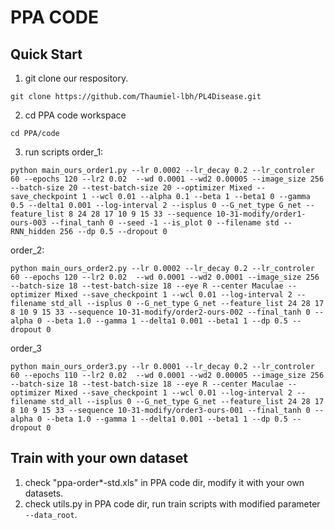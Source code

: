 # PPA CODE
## Quick Start
1. git clone our respository.
```
git clone https://github.com/Thaumiel-lbh/PL4Disease.git
```
2. cd PPA code workspace
```
cd PPA/code
```
3. run scripts
order_1:
```
python main_ours_order1.py --lr 0.0002 --lr_decay 0.2 --lr_controler 60 --epochs 120 --lr2 0.02  --wd 0.0001 --wd2 0.00005 --image_size 256 --batch-size 20 --test-batch-size 20 --optimizer Mixed --save_checkpoint 1 --wcl 0.01 --alpha 0.1 --beta 1 --beta1 0 --gamma 0.5 --delta1 0.001 --log-interval 2 --isplus 0 --G_net_type G_net --feature_list 8 24 28 17 10 9 15 33 --sequence 10-31-modify/order1-ours-003 --final_tanh 0 --seed -1 --is_plot 0 --filename std --RNN_hidden 256 --dp 0.5 --dropout 0
``` 
order_2:
```
python main_ours_order2.py --lr 0.0002 --lr_decay 0.2 --lr_controler 60 --epochs 120 --lr2 0.02  --wd 0.0001 --wd2 0.0001 --image_size 256 --batch-size 18 --test-batch-size 18 --eye R --center Maculae --optimizer Mixed --save_checkpoint 1 --wcl 0.01 --log-interval 2 --filename std_all --isplus 0 --G_net_type G_net --feature_list 24 28 17 8 10 9 15 33 --sequence 10-31-modify/order2-ours-002 --final_tanh 0 --alpha 0 --beta 1.0 --gamma 1 --delta1 0.001 --beta1 1 --dp 0.5 --dropout 0
```
order_3
```
python main_ours_order3.py --lr 0.0001 --lr_decay 0.2 --lr_controler 60 --epochs 110 --lr2 0.02  --wd 0.0001 --wd2 0.00005 --image_size 256 --batch-size 18 --test-batch-size 18 --eye R --center Maculae --optimizer Mixed --save_checkpoint 1 --wcl 0.01 --log-interval 2 --filename std_all --isplus 0 --G_net_type G_net --feature_list 24 28 17 8 10 9 15 33 --sequence 10-31-modify/order3-ours-001 --final_tanh 0 --alpha 0 --beta 1.0 --gamma 1 --delta1 0.001 --beta1 1 --dp 0.5 --dropout 0
```
## Train with your own dataset
1. check "ppa-order*-std.xls" in PPA code dir, modify it with your own datasets.
2. check utils.py in PPA code dir, run train scripts with modified parameter ```--data_root```.
